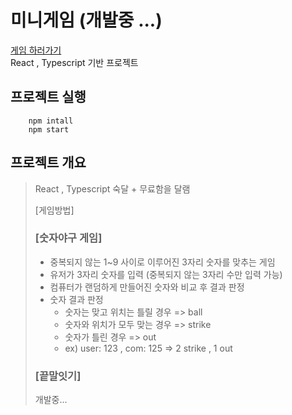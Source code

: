 # 미니게임 (개발중 ...)

[게임 하러가기](https://rea-minigame.herokuapp.com/)  
React , Typescript 기반 프로젝트

## 프로젝트 실행

```
    npm intall
    npm start
```

## 프로젝트 개요

> React , Typescript 숙달 + 무료함을 달램
>
> [게임방법]
>
> ### [숫자야구 게임]
>
> -   중복되지 않는 1~9 사이로 이루어진 3자리 숫자를 맞추는 게임
> -   유저가 3자리 숫자를 입력 (중복되지 않는 3자리 수만 입력 가능)
> -   컴퓨터가 랜덤하게 만들어진 숫자와 비교 후 결과 판정
> -   숫자 결과 판정
>     -   숫자는 맞고 위치는 틀릴 경우 => ball
>     -   숫자와 위치가 모두 맞는 경우 => strike
>     -   숫자가 틀린 경우 => out
>     -   ex) user: 123 , com: 125 => 2 strike , 1 out
>
> ### [끝말잇기]
>
> 개발중...
